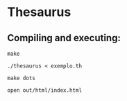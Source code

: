 # Thesaurus

## Compiling and executing:

```
make
```

```
./thesaurus < exemplo.th
```

```
make dots
```

```
open out/html/index.html
```
